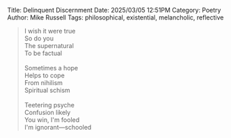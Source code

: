 Title: Delinquent Discernment
Date: 2025/03/05 12:51PM
Category: Poetry
Author: Mike Russell
Tags: philosophical, existential, melancholic, reflective

> I wish it were true<br>
> So do you<br>
> The supernatural<br>
> To be factual<br>
> <br>
> Sometimes a hope<br>
> Helps to cope<br>
> From nihilism<br>
> Spiritual schism<br>
> <br>
> Teetering psyche<br>
> Confusion likely<br>
> You win, I'm fooled<br>
> I'm ignorant—schooled
